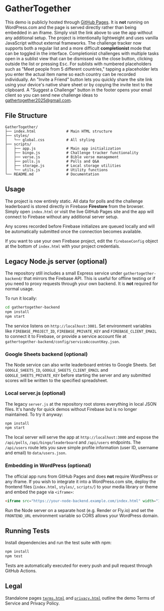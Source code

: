 # GatherTogether

This demo is publicly hosted through [GitHub Pages](https://realtreasury.github.io/GatherTogether/).
It is **not** running on WordPress.com and the page is served directly rather than being embedded in an iframe. Simply visit the link above to use the
app without any additional setup. The project is intentionally lightweight and uses
vanilla JavaScript without external frameworks. The challenge tracker now supports
both a regular list and a more difficult **completionist** mode that can be
toggled in the interface. Completionist challenges with multiple tasks open in a
sublist view that can be dismissed via the close button, clicking outside the
list or pressing <kbd>Esc</kbd>. For sublists with numbered placeholders such as
"Meet people from 5 different countries," tapping a placeholder lets you enter
the actual item name so each country can be recorded individually.
An "Invite a Friend" button lets you quickly share the site link using your
device's native share sheet or by copying the invite text to the clipboard.
A "Suggest a Challenge" button in the footer opens your email client so you can
send new challenge ideas to gathertogether2025@gmail.com.

## File Structure

```
GatherTogether/
├── index.html              # Main HTML structure
├── styles/
│   └── global.css          # All styling
├── scripts/
│   ├── app.js              # Main app initialization
│   ├── bingo.js            # Challenge tracker functionality
│   ├── verse.js            # Bible verse management
│   ├── polls.js            # Polls and Q&A
│   ├── storage.js          # Local storage utilities
│   └── utils.js            # Utility functions
└── README.md               # Documentation
```

## Usage

The project is now entirely static. All data for polls and the challenge
leaderboard is stored directly in Firebase **Firestore** from the browser.
Simply open `index.html` or visit the live GitHub Pages site and the app
will connect to Firebase without any additional server setup.

Any scores recorded before Firebase initializes are queued locally and will be
automatically submitted once the connection becomes available.

If you want to use your own Firebase project, edit the `firebaseConfig`
object at the bottom of `index.html` with your project credentials.

## Legacy Node.js server (optional)

The repository still includes a small Express service under
`gathertogether-backend/` that mirrors the Firebase API. This is useful for
offline testing or if you need to proxy requests through your own backend.
It is **not** required for normal usage.

To run it locally:

```bash
cd gathertogether-backend
npm install
npm start
```

The service listens on `http://localhost:3001`. Set environment variables like
`FIREBASE_PROJECT_ID`, `FIREBASE_PRIVATE_KEY` and `FIREBASE_CLIENT_EMAIL` to
connect it to Firebase, or provide a service account file at
`gathertogether-backend/config/serviceAccountKey.json`.

### Google Sheets backend (optional)

The Node service can also write leaderboard entries to Google Sheets. Set
`GOOGLE_SHEETS_ID`, `GOOGLE_SHEETS_CLIENT_EMAIL` and
`GOOGLE_SHEETS_PRIVATE_KEY` before starting the server and any submitted scores
will be written to the specified spreadsheet.

### Local server.js (optional)

The legacy `server.js` at the repository root stores everything in local JSON
files. It's handy for quick demos without Firebase but is no longer maintained.
To try it anyway:

```bash
npm install
npm start
```

The local server will serve the app at `http://localhost:3000` and expose the
`/api/polls`, `/api/bingo/leaderboard` and `/api/users` endpoints. The
`/api/users` route lets you save simple profile information (user ID,
username and email) to `data/users.json`.

### Embedding in WordPress (optional)

The official app runs from GitHub Pages and does **not** require WordPress or any iframe.
If you wish to integrate it into a WordPress.com site, deploy the frontend
files (`index.html`, `styles/`, `scripts/`) to your media library or theme and
embed the page via `<iframe>`:

```html
<iframe src="https://your-node-backend.example.com/index.html" width="100%" height="800"></iframe>
```

Run the Node server on a separate host (e.g. Render or Fly.io) and set the
`FRONTEND_URL` environment variable so CORS allows your WordPress domain.

## Running Tests

Install dependencies and run the test suite with npm:

```bash
npm install
npm test
```

Tests are automatically executed for every push and pull request through
GitHub Actions.

## Legal

Standalone pages [`terms.html`](terms.html) and [`privacy.html`](privacy.html) outline the demo
Terms of Service and Privacy Policy.

